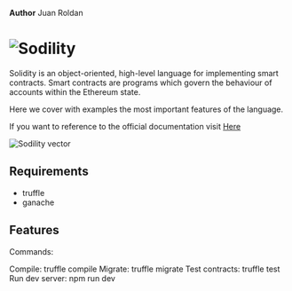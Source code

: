 **Author** Juan Roldan

# ![Sodility](img/sodility.webp)

Solidity is an object-oriented, high-level language for implementing smart contracts.
Smart contracts are programs which govern the behaviour of accounts within the Ethereum state.

Here we cover with examples the most important features of the language.

If you want to reference to the official documentation visit [Here](https://docs.soliditylang.org/en/v0.8.11/)

![Sodility vector](img/sodility-vector.svg)

## Requirements

- truffle
- ganache

## Features


Commands:

Compile:        truffle compile
Migrate:        truffle migrate
Test contracts: truffle test
Run dev server: npm run dev
